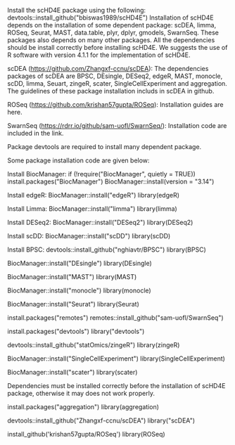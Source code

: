 Install the scHD4E package using the following: devtools::install_github("bbiswas1989/scHD4E")
Installation of scHD4E depends on the installation of some dependent package: scDEA, limma, ROSeq, Seurat, MAST, data.table, plyr, dplyr, gmodels, SwarnSeq.
These packages also depends on many other packages. All the dependencies should be install correctly before installing scHD4E. 
We suggests the use of R software with version 4.1.1 for the implementation of scHD4E.

scDEA (https://github.com/Zhangxf-ccnu/scDEA): The dependencies packages of scDEA are BPSC, DEsingle, DESeq2, edgeR, MAST, monocle, scDD, limma, Seuart, zingeR, scater,
SingleCellExperiment and aggregation. The guidelines of these package installation includs in scDEA in github.

ROSeq (https://github.com/krishan57gupta/ROSeq): Installation guides are here.

SwarnSeq (https://rdrr.io/github/sam-uofl/SwarnSeq/): Installation code are included in the link.

Package devtools are required to install many dependent package.

Some package installation code are given below:

Install BiocManager:
if (!require("BiocManager", quietly = TRUE))
    install.packages("BiocManager")
BiocManager::install(version = "3.14")

Install edgeR:
BiocManager::install("edgeR")
library(edgeR)

Install Limma:
BiocManager::install("limma")
library(limma)

Install DESeq2:
BiocManager::install("DESeq2")
library(DESeq2)

Install scDD:
BiocManager::install("scDD")
library(scDD)

Install BPSC:
devtools::install_github("nghiavtr/BPSC")
library(BPSC)

BiocManager::install("DEsingle")
library(DEsingle)

BiocManager::install("MAST")
library(MAST)

BiocManager::install("monocle")
library(monocle)

BiocManager::install("Seurat")
library(Seurat)

install.packages("remotes")
remotes::install_github("sam-uofl/SwarnSeq")

install.packages("devtools")
library("devtools")

devtools::install_github("statOmics/zingeR")
library(zingeR)

BiocManager::install("SingleCellExperiment")
library(SingleCellExperiment)

BiocManager::install("scater")
library(scater)

Dependencies must be installed correctly before the installation of scHD4E package, otherwise it may does not work properly.

install.packages("aggregation")
library(aggregation)

devtools::install_github("Zhangxf-ccnu/scDEA")
library("scDEA")

install_github('krishan57gupta/ROSeq')
library(ROSeq)
